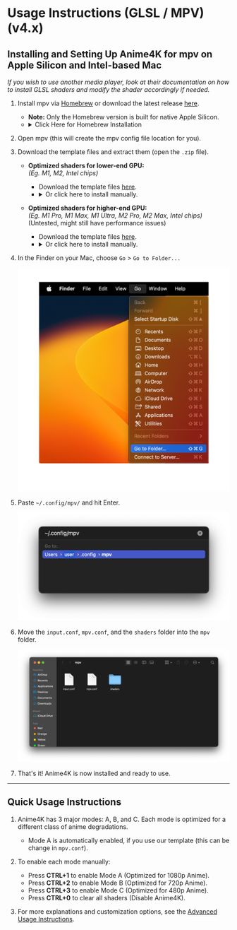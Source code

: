 # Usage Instructions (GLSL / MPV) (v4.x)

## Installing and Setting Up Anime4K for mpv on Apple Silicon and Intel-based Mac

*If you wish to use another media player, look at their documentation on how to install GLSL shaders and modify the shader accordingly if needed.*

1. Install mpv via [Homebrew](https://formulae.brew.sh/formula/mpv) or download the latest release [here](https://laboratory.stolendata.net/~djinn/mpv_osx/mpv-latest.tar.gz).
    - **Note:** Only the Homebrew version is built for native Apple Silicon.
    - <details>
      <summary>Click Here for Homebrew Installation</summary>
      <ol type="1">
        <li>If Homebrew is not installed, follow the instructions at <a href="https://brew.sh">https://brew.sh</a> to install it.</li>
        <li>Keep the terminal window open and follow the instructions under "Next steps" to add Homebrew to your PATH.</li>
        <li>Follow the instructions at <a href="https://formulae.brew.sh/formula/mpv">https://formulae.brew.sh/formula/mpv</a> to install mpv.</li>
      </ol>
      </details>

2. Open mpv (this will create the mpv config file location for you).

3. Download the template files and extract them (open the `.zip` file).

    - **Optimized shaders for lower-end GPU:**  
      *(Eg. M1, M2, Intel chips)*
        - Download the template files [here](https://github.com/Tama47/Anime4K/releases/download/v4.0.1/GLSL_Mac_Linux_Low-end.zip).
        - <details>
          <summary>Or click here to install manually.</summary>
          <ul>
            <li>Create and copy the code from <a href="Template/GLSL_Mac_Linux_Low-end/input.conf">input.conf</a> and <a href="Template/GLSL_Mac_Linux_Low-end/mpv.conf">mpv.conf</a>.</li>
            <li>Then download the shaders from <a href="https://github.com/bloc97/Anime4K/releases">releases</a> and put them in the <code>shaders</code> folder.</li>
         </ul>
         </details>

    - **Optimized shaders for higher-end GPU:**  
      *(Eg. M1 Pro, M1 Max, M1 Ultra, M2 Pro, M2 Max, Intel chips)*  
       (Untested, might still have performance issues)  
        - Download the template files [here](https://github.com/Tama47/Anime4K/releases/download/v4.0.1/GLSL_Mac_Linux_High-end.zip).
        - <details>
          <summary>Or click here to install manually.</summary>
          <ul>
            <li>Create and copy the code from <a href="Template/GLSL_Mac_Linux_High-end/input.conf">input.conf</a> and <a href="Template/GLSL_Mac_Linux_High-end/mpv.conf">mpv.conf</a>.</li>
            <li>Then download the shaders from <a href="https://github.com/bloc97/Anime4K/releases">releases</a> and put them in the <code>shaders</code> folder.</li>
         </ul>
         </details>

4. In the Finder on your Mac, choose `Go` > `Go to Folder...`
   
   <img width="500" src="Screenshots/Mac/Finder.png">

5. Paste `~/.config/mpv/` and hit Enter.
   
   <img width="500" src="Screenshots/Mac/mpv/location.png">

6. Move the `input.conf`, `mpv.conf`, and the `shaders` folder into the `mpv` folder.

   <img width="800" src="Screenshots/Mac/mpv/config.png">

7. That's it! Anime4K is now installed and ready to use.

____
## Quick Usage Instructions

1. Anime4K has 3 major modes: A, B, and C. Each mode is optimized for a different class of anime degradations.
    - Mode A is automatically enabled, if you use our template (this can be change in `mpv.conf`).

2. To enable each mode manually:
    - Press **CTRL+1** to enable Mode A (Optimized for 1080p Anime).
    - Press **CTRL+2** to enable Mode B (Optimized for 720p Anime).
    - Press **CTRL+3** to enable Mode C (Optimized for 480p Anime).
    - Press **CTRL+0** to clear all shaders (Disable Anime4K).
    
3. For more explanations and customization options, see the [Advanced Usage Instructions](GLSL_Instructions_Advanced.md#advanced-usage-instructions-glsl--mpv-v4x).

